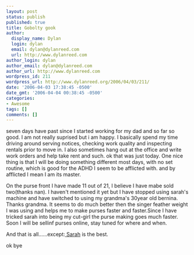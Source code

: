 ```yaml
---
layout: post
status: publish
published: true
title: Gobolty gook
author:
  display_name: Dylan
  login: dylan
  email: dylan@dylanreed.com
  url: http://www.dylanreed.com
author_login: dylan
author_email: dylan@dylanreed.com
author_url: http://www.dylanreed.com
wordpress_id: 211
wordpress_url: http://www.dylanreed.org/2006/04/03/211/
date: '2006-04-03 17:38:45 -0500'
date_gmt: '2006-04-04 00:38:45 -0500'
categories:
- Awesome
tags: []
comments: []
---
```

<p>seven days have past since I started working for my dad and so far so good. I am not really suprised but i am happy. I basically spend my time driving around serving notices, checking work quality and inspecting rentals prior to move in. I also sometimes hang out at the office and write work orders and help take rent and such. ok that was just today. One nice thing is that I will be doing something different most days, with no set routine, which is good for the ADHD I seem to be afflicted with. and by afflicted I mean I am its master.</p>
<p>On the purse front I have made 11 out of 21, I believe I have mabe sold two(thanks nan). I haven't mentioned it yet but I have stopped using sarah's machine and have switched to using my grandma's 30year old bernina. Thanks grandma. It seems to do much better then the singer feather weight I was using and helps me to make purses faster and faster.Since I have tricked sarah into being my cut-girl the purse making goes much faster. Soon I will be sellinf purses online, stay tuned for where and when.</p>
<p>And that is all......except:<a href="http://www.google.com/search?sourceid=mozclient&ie=utf-8&oe=utf-8&q=photo+dork"> Sarah</a> is the best.</p>
<p>ok bye</p>

